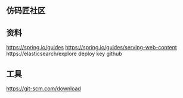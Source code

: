 ## 仿码匠社区

## 资料
https://spring.io/guides
https://spring.io/guides/serving-web-content
https://elasticsearch/explore
deploy key github





## 工具
https://git-scm.com/download